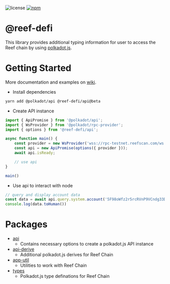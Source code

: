 ![license](https://img.shields.io/badge/License-Apache%202.0-blue?logo=apache&style=flat-square)
[![npm](https://img.shields.io/npm/v/@reef-defi/api?logo=npm&style=flat-square)](https://www.npmjs.com/package/@reef-defi/api)

# @reef-defi

This library provides additional typing information for user to access the Reef chain by using [polkadot.js](https://github.com/polkadot-js/api).

# Getting Started

More documentation and examples on [wiki](https://docs.reef.finance/).

- Install dependencies

```bash
yarn add @polkadot/api @reef-defi/api@beta
```

- Create API instance

```ts
import { ApiPromise } from '@polkadot/api';
import { WsProvider } from '@polkadot/rpc-provider';
import { options } from '@reef-defi/api';

async function main() {
    const provider = new WsProvider('wss://rpc-testnet.reefscan.com/ws ');
    const api = new ApiPromise(options({ provider }));
    await api.isReady;

    // use api
}

main()
```

- Use api to interact with node

```ts
// query and display account data
const data = await api.query.system.account('5F98oWfz2r5rcRVnP9VCndg33DAAsky3iuoBSpaPUbgN9AJn');
console.log(data.toHuman())
```

# Packages

- [api](./packages/api)
  - Contains necessary options to create a polkadot.js API instance
- [api-derive](./packages/api-derive)
  - Additional polkadot.js derives for Reef Chain
- [app-util](./packages/app-util)
  - Utilities to work with Reef Chain
- [types](./packages/types)
  - Polkadot.js type definations for Reef Chain
